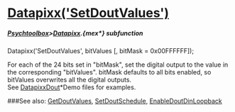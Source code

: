 # [Datapixx('SetDoutValues')](Datapixx-SetDoutValues) 
##### [Psychtoolbox](Psychtoolbox)>[Datapixx](Datapixx).{mex*} subfunction

Datapixx('SetDoutValues', bitValues [, bitMask = 0x00FFFFFF]);

For each of the 24 bits set in "bitMask", set the digital output to the value in  
the corresponding "bitValues". bitMask defaults to all bits enabled, so  
bitValues overwrites all the digital outputs.  
See [DatapixxDout](DatapixxDout)\*Demo files for examples.  
  


###See also:
[GetDoutValues](Datapixx-GetDoutValues), [SetDoutSchedule](Datapixx-SetDoutSchedule), [EnableDoutDinLoopback](Datapixx-EnableDoutDinLoopback)

